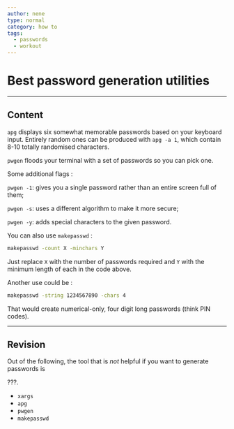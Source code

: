 ```yaml
---
author: nene
type: normal
category: how to
tags:
  - passwords
  - workout
---
```


# Best password generation utilities


---

## Content

`apg`  displays six somewhat memorable passwords based on your keyboard input. Entirely random ones can be produced with `apg -a 1`, which contain 8-10 totally randomised characters.

`pwgen` floods your terminal with a set of passwords so you can pick one.

Some additional flags :

`pwgen -1`: gives you a single password rather than an entire screen full of them;

`pwgen -s`: uses a different algorithm to make it more secure;

`pwgen -y`: adds special characters to the given password.

You can also use `makepasswd` : 

```bash
makepasswd -count X -minchars Y
```

Just replace `X` with the number of passwords required and `Y` with the minimum length of each in the code above.

Another use could be : 

```bash
makepasswd -string 1234567890 -chars 4
```

That would create numerical-only, four digit long passwords (think PIN codes).


---

## Revision

Out of the following, the tool that is *not* helpful if you want to generate passwords is 

???.

- `xargs`
- `apg`
- `pwgen`
- `makepasswd`
